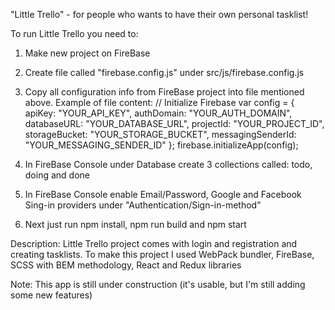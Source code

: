 "Little Trello" - for people who wants to have their own personal tasklist!

To run Little Trello you need to:
1) Make new project on FireBase
2) Create file called "firebase.config.js" under src/js/firebase.config.js
3) Copy all configuration info from FireBase project into file mentioned above. Example of file content:
// Initialize Firebase
  var config = {
    apiKey: "YOUR_API_KEY",
    authDomain: "YOUR_AUTH_DOMAIN",
    databaseURL: "YOUR_DATABASE_URL",
    projectId: "YOUR_PROJECT_ID",
    storageBucket: "YOUR_STORAGE_BUCKET",
    messagingSenderId: "YOUR_MESSAGING_SENDER_ID"
  };
  firebase.initializeApp(config);

4) In FireBase Console under Database create 3 collections called: todo, doing and done
5) In FireBase Console enable Email/Password, Google and Facebook Sing-in providers under "Authentication/Sign-in-method"
6) Next just run npm install, npm run build and npm start

Description:
Little Trello project comes with login and registration and creating tasklists. To make this project I used WebPack bundler, FireBase, SCSS with BEM methodology, React and Redux libraries

Note: This app is still under construction (it's usable, but I'm still adding some new features)